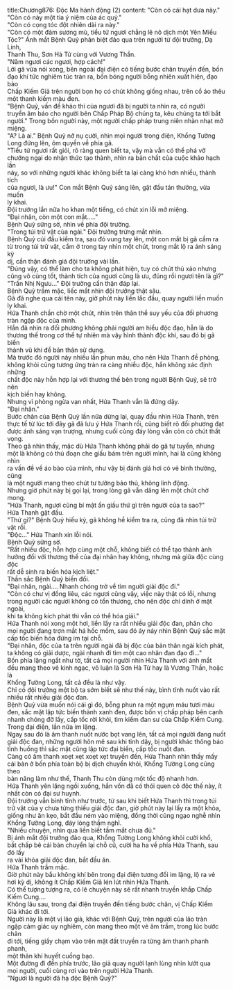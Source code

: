 title:Chương876: Độc Ma hành động (2)
content:
"Còn có cái hạt dưa này."<br>"Còn có này một tia ý niệm của ác quỷ."<br>"Còn có cọng tóc đột nhiên dài ra này."<br>"Còn có một đám sương mù, tiểu tử ngươi chẳng lẽ nô dịch một Yên Miểu<br>Tộc?" Ánh mắt Bệnh Quỷ phân biệt đảo qua trên người từ đội trưởng, Dạ Linh,<br>Thanh Thu, Sơn Hà Tử cùng với Vương Thần.<br>"Năm ngươi các ngươi, hợp cách!"<br>Lời gã vừa nói xong, bên ngoài đại điện có tiếng bước chân truyền đến, bốn<br>đạo khí tức nghiêm túc tràn ra, bốn bóng người bỗng nhiên xuất hiện, đạo bào<br>Chấp Kiếm Giả trên người bọn họ có chút không giống nhau, trên cổ áo thêu<br>một thanh kiếm màu đen.<br>"Bệnh Quỷ, vấn đề khảo thí của ngươi đã bị người ta nhìn ra, có người<br>truyền âm báo cho người bên Chấp Pháp Bộ chúng ta, kêu chúng ta tới bắt<br>người." Trong bốn người này, một người chấp pháp trung niên nhàn nhạt mở<br>miệng.<br>"A? Là ai." Bệnh Quỷ nở nụ cười, nhìn mọi người trong điện, Khổng Tường<br>Long đứng lên, ôm quyền về phía gã.<br>"Tiểu tử ngươi rất giỏi, rõ ràng quen biết ta, vậy mà vẫn có thể phá vỡ<br>chướng ngại do nhận thức tạo thành, nhìn ra bản chất của cuộc khảo hạch lần<br>này, so với những người khác không biết ta lại càng khó hơn nhiều, thành tích<br>của ngươi, là ưu!" Con mắt Bệnh Quỷ sáng lên, gật đầu tán thưởng, vừa muốn<br>ly khai.<br>Đội trưởng lần nữa ho khan một tiếng, có chút xin lỗi mở miệng.<br>"Đại nhân, còn một con mắt....."<br>Bệnh Quỷ sững sờ, nhìn về phía đội trưởng.<br>"Trong túi trữ vật của ngài." Đội trưởng trừng mắt nhìn.<br>Bệnh Quỷ cúi đầu kiểm tra, sau đó vung tay lên, một con mắt bị gã cầm ra<br>từ trong túi trữ vật, cầm ở trong tay nhìn một chút, trong mắt lộ ra ánh sáng kỳ<br>dị, cẩn thận đánh giá đội trưởng vài lần.<br>"Đúng vậy, có thể làm cho ta không phát hiện, tuy có chút thủ xảo nhưng<br>cũng vô cùng tốt, thành tích của ngươi cũng là ưu, đúng rồi ngươi tên là gì?"<br>"Trần Nhị Ngưu..." Đội trưởng cẩn thận đáp lại.<br>Bệnh Quỷ trầm mặc, liếc mắt nhìn đội trưởng thật sâu.<br>Gã đã nghe qua cái tên này, giờ phút này liền lắc đầu, quay người liền muốn<br>ly khai.<br>Hứa Thanh chần chờ một chút, nhìn trên thân thể suy yếu của đối phương<br>tràn ngập độc của mình.<br>Hắn đã nhìn ra đối phương không phải người am hiểu độc đạo, hẳn là do<br>thương thế trong cơ thể tự nhiên mà vậy hình thành độc khí, sau đó bị gã biến<br>thành vũ khí để bản thân sử dụng.<br>Mà trước đó người này nhiều lần phun máu, cho nên Hứa Thanh đề phòng,<br>không khỏi cũng tương ứng tràn ra càng nhiều độc, hắn không xác định những<br>chất độc này hỗn hợp lại với thương thế bên trong người Bệnh Quỷ, sẽ trở nên<br>kịch biến hay không.<br>Nhưng vì phòng ngừa vạn nhất, Hứa Thanh vẫn là đứng dậy.<br>"Đại nhân."<br>Bước chân của Bệnh Quỷ lần nữa dừng lại, quay đầu nhìn Hứa Thanh, trên<br>thực tế từ lúc tới đây gã đã lưu ý Hứa Thanh rồi, cũng biết rõ đối phương đạt<br>được ánh sáng vạn trượng, nhưng cuối cùng đáy lòng vẫn còn có chút thất vọng.<br>Theo gã nhìn thấy, mặc dù Hứa Thanh không phải do gã tự tuyển, nhưng<br>một là không có thủ đoạn che giấu bám trên người mình, hai là cũng không nhìn<br>ra vấn đề về áo bào của mình, như vậy bị đánh giá hơi có vẻ bình thường, cũng<br>là một người mang theo chút tư tưởng bảo thủ, không linh động.<br>Nhưng giờ phút này bị gọi lại, trong lòng gã vẫn dâng lên một chút chờ<br>mong.<br>"Hứa Thanh, ngươi cũng bí mật ẩn giấu thứ gì trên người của ta sao?"<br>Hứa Thanh gật đầu.<br>"Thứ gì?" Bệnh Quỷ hiếu kỳ, gã không hề kiểm tra ra, cũng đã nhìn túi trữ<br>vật rồi.<br>"Độc..." Hứa Thanh xin lỗi nói.<br>Bệnh Quỷ sững sờ.<br>"Rất nhiều độc, hỗn hợp cùng một chỗ, không biết có thể tạo thành ảnh<br>hưởng đối với thương thế của đại nhân hay không, nhưng mà giữa độc cùng độc<br>rất dễ sinh ra biến hóa kịch liệt."<br>Thần sắc Bệnh Quỷ biến đổi.<br>"Đại nhân, ngài.... Nhanh chóng trở về tìm người giải độc đi."<br>"Còn có chư vị đồng liêu, các ngươi cũng vậy, việc này thật có lỗi, nhưng<br>trong người các ngươi không có tổn thương, cho nên độc chỉ dính ở mặt ngoài,<br>khi ta không kích phát thì vẫn có thể hóa giải."<br>Hứa Thanh nói xong một hơi, liền lấy ra rất nhiều giải độc đan, phân cho<br>mọi người đang trợn mắt há hốc mồm, sau đó áy náy nhìn Bệnh Quỷ sắc mặt<br>cấp tốc biến hóa đứng im tại chỗ.<br>"Đại nhân, độc của ta trên người ngài đã bị độc của bản thân ngài kích phát,<br>ta không có giải dược, ngài nhanh đi tìm một cao nhân đan đạo đi..."<br>Bốn phía lặng ngắt như tờ, tất cả mọi người nhìn Hứa Thanh với ánh mắt<br>đều mang theo vẻ kinh ngạc, vô luận là Sơn Hà Tử hay là Vương Thần, hoặc là<br>Khổng Tường Long, tất cả đều là như vậy.<br>Chỉ có đội trưởng một bộ ta sớm biết sẽ như thế này, bình tĩnh nuốt vào rất<br>nhiều rất nhiều giải độc đan.<br>Bệnh Quỷ vừa muốn nói cái gì đó, bỗng phun ra một ngụm máu tươi màu<br>đen, sắc mặt lập tức biến thành xanh đen, được bốn vị chấp pháp bên cạnh<br>nhanh chóng đỡ lấy, cấp tốc rời khỏi, tìm kiếm đan sư của Chấp Kiếm Cung.<br>Trong đại điện, lần nữa im lặng.<br>Ngay sau đó là âm thanh nuốt nước bọt vang lên, tất cả mọi người đang nuốt<br>giải độc đan, những người hôn mê sau khi tỉnh dậy, bị người khác thông báo<br>tình huống thì sắc mặt cũng lập tức đại biến, cấp tốc nuốt đan.<br>Càng có âm thanh xoẹt xẹt xoẹt xẹt truyền đến, Hứa Thanh nhìn thấy mấy<br>cái bàn ở bốn phía toàn bộ bị dịch chuyển khỏi, Khổng Tường Long cũng theo<br>bản năng làm như thế, Thanh Thu còn dùng một tốc độ nhanh hơn.<br>Hứa Thanh yên lặng ngồi xuống, hắn vốn đã có thói quen cô độc thế này, ít<br>nhất còn có đại sư huynh.<br>Đội trưởng vẫn bình tĩnh như trước, từ sau khi biết Hứa Thanh thì trong túi<br>trữ vật của y chưa từng thiếu giải độc đan, giờ phút này lại lấy ra một khỏa,<br>giống như ăn kẹo, bắt đầu ném vào miệng, đồng thời cũng ngạo nghễ nhìn<br>Khổng Tường Long, đáy lòng thầm nghĩ.<br>"Nhiều chuyện, nhìn qua liền biết tầm mắt chưa đủ."<br>Bị ánh mắt đội trưởng đảo qua, Khổng Tường Long không khỏi cười khổ,<br>bất chấp bê cái bàn chuyển lại chỗ cũ, cười ha ha về phía Hứa Thanh, sau đó lấy<br>ra vài khỏa giải độc đan, bắt đầu ăn.<br>Hứa Thanh trầm mặc.<br>Giờ phút này bầu không khí bên trong đại điện tương đối im lặng, lộ ra vẻ<br>hơi kỳ dị, không ít Chấp Kiếm Giả lén lút nhìn Hứa Thanh.<br>Có thể tượng tượng ra, có lẽ chuyện này sẽ rất nhanh truyền khắp Chấp<br>Kiếm Cung....<br>Không lâu sau, trong đại điện truyền đến tiếng bước chân, vị Chấp Kiếm<br>Giả khác đi tới.<br>Người này là một vị lão giả, khác với Bệnh Quỷ, trên người của lão tràn<br>ngập cảm giác uy nghiêm, còn mang theo một vẻ âm trầm, trong lúc bước chân<br>đi tới, tiếng giầy chạm vào trên mặt đất truyền ra từng âm thanh phanh phanh,<br>một thân khí huyết cuồng bạo.<br>Một đường đi đến phía trước, lão giả quay người lạnh lùng nhìn lướt qua<br>mọi người, cuối cùng rơi vào trên người Hứa Thanh.<br>"Ngươi là người đã hạ độc Bệnh Quỷ?"